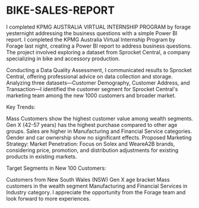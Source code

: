 # BIKE-SALES-REPORT
I completed KPMG AUSTRALIA VIRTUAL INTERNSHIP PROGRAM by forage yesternight addressing the business questions with a simple Power BI report.
I completed the KPMG Australia Virtual Internship Program by Forage last night, creating a Power BI report to address business questions. The project involved exploring a dataset from Sprocket Central, a company specializing in bike and accessory production.

Conducting a Data Quality Assessment, I communicated results to Sprocket Central, offering professional advice on data collection and storage. Analyzing three datasets—Customer Demography, Customer Address, and Transaction—I identified the customer segment for Sprocket Central's marketing team among the new 1000 customers and broader market.

Key Trends:

Mass Customers show the highest customer value among wealth segments.
Gen X (42-57 years) has the highest purchase compared to other age groups.
Sales are higher in Manufacturing and Financial Service categories.
Gender and car ownership show no significant effects.
Proposed Marketing Strategy:
Market Penetration: Focus on Solex and WeareA2B brands, considering price, promotion, and distribution adjustments for existing products in existing markets.

Target Segments in New 100 Customers:

Customers from New South Wales (NSW)
Gen X age bracket
Mass customers in the wealth segment
Manufacturing and Financial Services in Industry category.
I appreciate the opportunity from the Forage team and look forward to more experiences.
